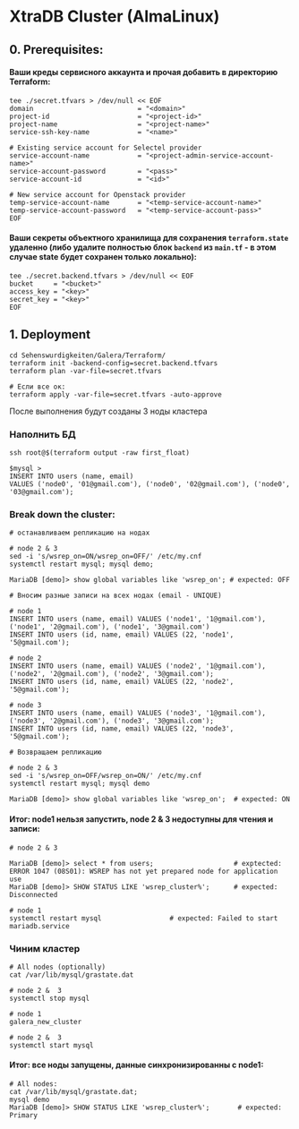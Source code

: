 # XtraDB Cluster (AlmaLinux)

## 0. Prerequisites:
#### Ваши креды сервисного аккаунта и прочая добавить в директорию Terraform:
```commandline
tee ./secret.tfvars > /dev/null << EOF
domain                          = "<domain>"
project-id                      = "<project-id>"
project-name                    = "<project-name>"
service-ssh-key-name            = "<name>"

# Existing service account for Selectel provider
service-account-name            = "<project-admin-service-account-name>"
service-account-password        = "<pass>"
service-account-id              = "<id>"

# New service account for Openstack provider
temp-service-account-name       = "<temp-service-account-name>"
temp-service-account-password   = "<temp-service-account-pass>"
EOF
```
#### Ваши секреты объектного хранилища для сохранения ```terraform.state``` удаленно (либо удалите полностью блок ```backend``` из ```main.tf``` - в этом случае state будет сохранен только локально):
```commandline
tee ./secret.backend.tfvars > /dev/null << EOF
bucket     = "<bucket>"
access_key = "<key>"
secret_key = "<key>"
EOF
```

## 1. Deployment

```commandline
cd Sehenswurdigkeiten/Galera/Terraform/
terraform init -backend-config=secret.backend.tfvars
terraform plan -var-file=secret.tfvars

# Если все ок:
terraform apply -var-file=secret.tfvars -auto-approve
```
После выполнения будут созданы 3 ноды кластера

### Наполнить БД
```
ssh root@$(terraform output -raw first_float)

$mysql >
INSERT INTO users (name, email) 
VALUES ('node0', '01@gmail.com'), ('node0', '02@gmail.com'), ('node0', '03@gmail.com');
```
### Break down the cluster:
```
# останавливаем репликацию на нодах

# node 2 & 3
sed -i 's/wsrep_on=ON/wsrep_on=OFF/' /etc/my.cnf
systemctl restart mysql; mysql demo;

MariaDB [demo]> show global variables like 'wsrep_on'; # expected: OFF
```
```
# Вносим разные записи на всех нодах (email - UNIQUE)

# node 1
INSERT INTO users (name, email) VALUES ('node1', '1@gmail.com'), ('node1', '2@gmail.com'), ('node1', '3@gmail.com')
INSERT INTO users (id, name, email) VALUES (22, 'node1', '5@gmail.com');

# node 2
INSERT INTO users (name, email) VALUES ('node2', '1@gmail.com'), ('node2', '2@gmail.com'), ('node2', '3@gmail.com');
INSERT INTO users (id, name, email) VALUES (22, 'node2', '5@gmail.com');

# node 3
INSERT INTO users (name, email) VALUES ('node3', '1@gmail.com'), ('node3', '2@gmail.com'), ('node3', '3@gmail.com');
INSERT INTO users (id, name, email) VALUES (22, 'node3', '5@gmail.com');
```
```
# Возвращаем репликацию

# node 2 & 3
sed -i 's/wsrep_on=OFF/wsrep_on=ON/' /etc/my.cnf
systemctl restart mysql; mysql demo

MariaDB [demo]> show global variables like 'wsrep_on';  # expected: ON
```
#### Итог: node1 нельзя запустить, node 2 & 3 недоступны для чтения и записи:
```
# node 2 & 3

MariaDB [demo]> select * from users;                    # exptected: ERROR 1047 (08S01): WSREP has not yet prepared node for application use
MariaDB [demo]> SHOW STATUS LIKE 'wsrep_cluster%';      # expected: Disconnected

# node 1
systemctl restart mysql                 # expected: Failed to start mariadb.service
```

### Чиним кластер
```
# All nodes (optionally)
cat /var/lib/mysql/grastate.dat

# node 2 &  3
systemctl stop mysql

# node 1
galera_new_cluster

# node 2 &  3
systemctl start mysql
```
#### Итог: все ноды запущены, данные синхронизированны с node1:
```
# All nodes:
cat /var/lib/mysql/grastate.dat;
mysql demo
MariaDB [demo]> SHOW STATUS LIKE 'wsrep_cluster%';       # expected: Primary
```
